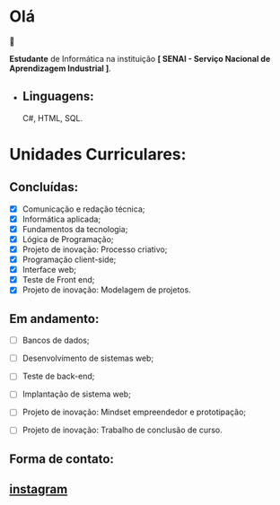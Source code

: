 ### <h1>Olá</h1> 👋

<b>Estudante</b> de Informática na instituição <b>[ SENAI - Serviço Nacional de Aprendizagem Industrial ]</b>.



- <h2>Linguagens:</h2> C#, HTML, SQL.

<h1>Unidades Curriculares:</h1>

 <h2>Concluídas:</h2>
 
   - [x] Comunicação e redação técnica;
   - [x] Informática aplicada;
   - [x] Fundamentos da tecnologia;
   - [x] Lógica de Programação;
   - [x] Projeto de inovação: Processo criativo;
   - [x] Programação client-side; 
   - [x] Interface web;
   - [x] Teste de Front end;
   - [x] Projeto de inovação: Modelagem de projetos.
         
 <h2>Em andamento:</h2>
 
  - [ ] Bancos de dados;
  - [ ] Desenvolvimento de sistemas web;
  - [ ] Teste de back-end;
  - [ ] Implantação de sistema web;
  - [ ] Projeto de inovação: Mindset empreendedor e prototipação;
  - [ ] Projeto de inovação: Trabalho de conclusão de curso.


<h2>Forma de contato:<h2>

<!--
z
Atualmente adquirindo novas skills com foco em desenvolvimento de sistemas em C# e .NET

- [x] C#

- [x] ~Fundamentos do C#~ 

-->









<!-- Para quem quiser, são esses os sites https://desenvolvedor.io/ e https://balta.io/ -->


<a href="https://instagram.com/sara_monteirox" target="_blank"> instagram

</br>


<!--
<div align="left">
  <a href="https://github.com/sarabtw">
  <img height="180em" src="https://github-readme-stats.vercel.app/api?username=sarabtw_icons=true&theme=graywhite&include_all_commits=true&count_private=true"/>
  <img height="180em" src="https://github-readme-stats.vercel.app/api/top-langs/?username=sarabtw&layout=compact&langs_count=7&theme=graywhite"/>
</div>
-->

<!--
**sarabtw/sarabtw** is a ✨ _special_ ✨ repository because its `README.md` (this file) appears on your GitHub profile.

Here are some ideas to get you started:

- 🔭 I’m currently working on ...
- 🌱 I’m currently learning ...
- 👯 I’m looking to collaborate on ...
- 🤔 I’m looking for help with ...
- 💬 Ask me about ...
- 📫 How to reach me: ...
- 😄 Pronouns: ...
- ⚡ Fun fact: ...
-->
